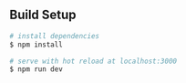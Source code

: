 

## Build Setup

``` bash
# install dependencies
$ npm install

# serve with hot reload at localhost:3000
$ npm run dev
